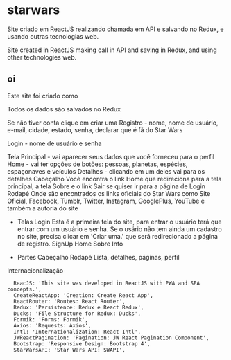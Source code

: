 # starwars
Site criado em ReactJS realizando chamada em API e salvando no Redux, e usando outras tecnologias web.

Site created in ReactJS making call in API and saving in Redux, and using other technologies web.

## oi
Este site foi criado como 

Todos os dados são salvados no Redux

Se não tiver conta clique em criar uma
Registro - nome, nome de usuário, e-mail, cidade, estado, senha, declarar que é fã do Star Wars

Login - nome de usuário e senha

Tela Principal - vai aparecer seus dados que você forneceu para o perfil
Home - vai ter opções de botões: pessoas, planetas, espécies, espaçonaves e veículos
Detalhes - clicando em um deles vai para os detalhes
Cabeçalho
Você encontra o link Home que redireciona para a tela principal, a tela Sobre e o link Sair se quiser ir para a página de Login
Rodapé
Onde são encontrados os links oficiais do Star Wars como Site Oficial, Facebook, Tumblr, Twitter, Instagram, GooglePlus, YouTube e também a autoria do site

* Telas
Login
Esta é a primeira tela do site, para entrar o usuário terá que entrar com um usuário e senha.
Se o usário não tem ainda um cadastro no site, precisa clicar em 'Criar uma.' que será redirecionado a página de registro.
SignUp
Home
Sobre
Info

* Partes
Cabeçalho
Rodapé
Lista, detalhes, páginas, perfil

Internacionalização

      ReacJS: 'This site was developed in ReactJS with PWA and SPA concepts.',
      CreateReactApp: 'Creation: Create React App',
      ReactRouter: 'Routes: React Router',
      Redux: 'Persistence: Redux e React Redux',
      Ducks: 'File Structure for Redux: Ducks',
      Formik: 'Forms: Formik',
      Axios: 'Requests: Axios',
      Intl: 'Internationalization: React Intl',
      JWReactPagination: 'Pagination: JW React Pagination Component',
      Bootstrap: 'Responsive Design: Bootstrap 4',
      StarWarsAPI: 'Star Wars API: SWAPI',
